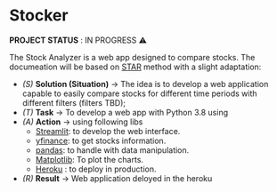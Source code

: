 # Stocker
**PROJECT STATUS**  : IN PROGRESS :warning:

The Stock Analyzer is a web app designed to compare stocks. The documeation will be based on [STAR](https://careerkarma.com/blog/star-interview-method/) method with a slight adaptation:
- *(S)* **Solution (Situation)** -> The idea is to develop a web application capable to easily compare stocks for different time periods with different filters (filters TBD);
- *(T)* **Task** -> To develop a web app with Python 3.8 using 
- *(A)* **Action** -> using following libs
  - [Streamlit](https://www.google.com/search?q=streamlit&oq=streamlit&aqs=chrome.0.69i59j0l9.1587j0j4&sourceid=chrome&ie=UTF-8): to develop the web interface.
  - [yfinance](https://pypi.org/project/yfinance/): to get stocks information.
  - [pandas](https://pandas.pydata.org/): to handle with data manipulation.
  - [Matplotlib](https://matplotlib.org/): To plot the charts.
  - [Heroku](https://www.heroku.com/) : to deploy in production.
- *(R)* **Result** -> Web application deloyed in the heroku
